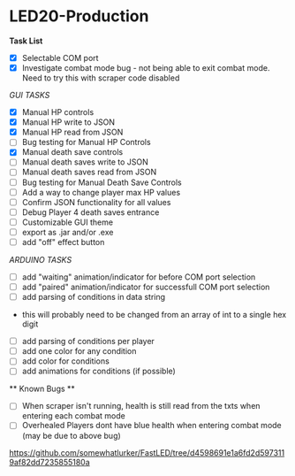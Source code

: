 # LED20-Production

**Task List**
- [x] Selectable COM port
- [x] Investigate combat mode bug - not being able to exit combat mode. Need to try this with scraper code disabled

*GUI TASKS*
- [x] Manual HP controls
- [x] Manual HP write to JSON
- [x] Manual HP read from JSON
- [ ] Bug testing for Manual HP Controls
- [x] Manual death save controls
- [ ] Manual death saves write to JSON
- [ ] Manual death saves read from JSON
- [ ] Bug testing for Manual Death Save Controls
- [ ] Add a way to change player max HP values
- [ ] Confirm JSON functionality for all values
- [ ] Debug Player 4 death saves entrance
- [ ] Customizable GUI theme
- [ ] export as .jar and/or .exe
- [ ] add "off" effect button

*ARDUINO TASKS*
- [ ] add "waiting" animation/indicator for before COM port selection
- [ ] add "paired" animation/indicator for successfull COM port selection
- [ ] add parsing of conditions in data string
- this will probably need to be changed from an array of int to a single hex digit
- [ ] add parsing of conditions per player
- [ ] add one color for any condition
- [ ] add color for conditions
- [ ] add animations for conditions (if possible)

** Known Bugs **
- [ ] When scraper isn't running, health is still read from the txts when entering each combat mode
- [ ] Overhealed Players dont have blue health when entering combat mode (may be due to above bug)

https://github.com/somewhatlurker/FastLED/tree/d4598691e1a6fd2d5973119af82dd7235855180a
